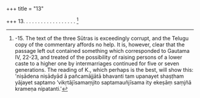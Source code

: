 +++
title = "13"

+++
13. . . . . . . . . . . . . . . . . . [^6] 


[^6]:  -15. The text of the three Sūtras is exceedingly corrupt, and the Telugu copy of the commentary affords no help. It is, however, clear that the passage left out contained something which corresponded to Gautama IV, 22-23, and treated of the possibility of raising persons of a lower caste to a higher one by intermarriages continued for five or seven generations. The reading of K., which perhaps is the best, will show this: 'niṣādena niṣādyād ā pañcamājjātā bhavanti tam upanayet shaṣṭham yājayet saptamo ’vikṛtājīsamaṃjito saptamauñjīsama ity ekeṣāṃ saṃjñā krameṇa nipatanti.'
